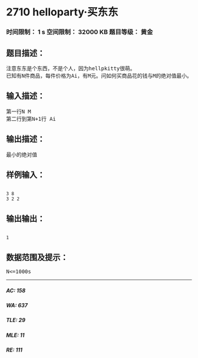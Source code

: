 # 2710 helloparty·买东东   
### 时间限制： 1 s     空间限制： 32000 KB     题目等级： 黄金  
## 题目描述：  

<pre>
注意东东是个东西，不是个人，因为hellpkitty很萌。
已知有N件商品，每件价格为Ai，有M元。问如何买商品花的钱与M的绝对值最小。
</pre>
  
  
## 输入描述：  

<pre>
第一行N M
第二行到第N+1行 Ai
</pre>
  
  
## 输出描述：  

<pre>
最小的绝对值
</pre>
  
  
## 样例输入：  

<pre><code>
3 8
3 2 2
</code></pre>
  
  
## 输出输出：  

<pre><code>
1
</code></pre>
  
  
## 数据范围及提示：  

<pre>
N<=1000s
</pre>
  
  
***  

##### AC: 158  
##### WA: 637  
##### TLE: 29  
##### MLE: 11  
##### RE: 111  
